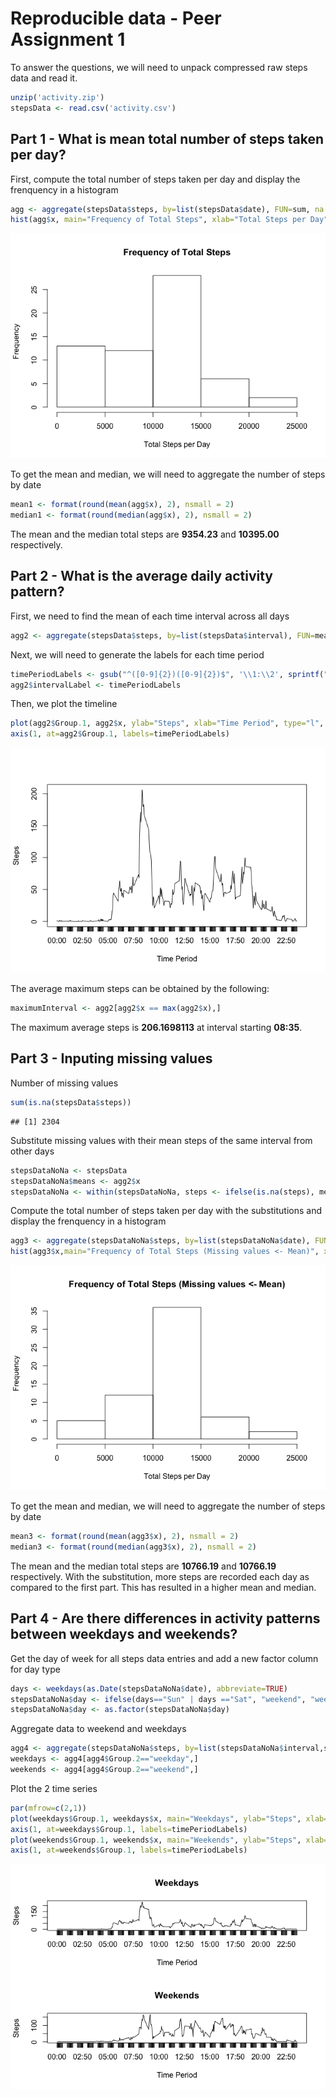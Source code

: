 Reproducible data - Peer Assignment 1
=====================================

To answer the questions, we will need to unpack compressed raw steps data and read it.

```r
unzip('activity.zip')
stepsData <- read.csv('activity.csv')
```

## Part 1 - What is mean total number of steps taken per day?
First, compute the total number of steps taken per day and display the frenquency in a histogram

```r
agg <- aggregate(stepsData$steps, by=list(stepsData$date), FUN=sum, na.rm=TRUE)
hist(agg$x, main="Frequency of Total Steps", xlab="Total Steps per Day")
```

![](PA1_template_files/figure-html/unnamed-chunk-2-1.png) 

To get the mean and median, we will need to aggregate the number of steps by date

```r
mean1 <- format(round(mean(agg$x), 2), nsmall = 2)
median1 <- format(round(median(agg$x), 2), nsmall = 2)
```

The mean and the median total steps are **9354.23** and **10395.00** respectively.

## Part 2 - What is the average daily activity pattern?
First, we need to find the mean of each time interval across all days

```r
agg2 <- aggregate(stepsData$steps, by=list(stepsData$interval), FUN=mean, na.rm=TRUE)
```

Next, we will need to generate the labels for each time period

```r
timePeriodLabels <- gsub("^([0-9]{2})([0-9]{2})$", '\\1:\\2', sprintf("%04d",stepsData[1:288,]$interval))
agg2$intervalLabel <- timePeriodLabels
```

Then, we plot the timeline

```r
plot(agg2$Group.1, agg2$x, ylab="Steps", xlab="Time Period", type="l", xaxt="n")
axis(1, at=agg2$Group.1, labels=timePeriodLabels)
```

![](PA1_template_files/figure-html/unnamed-chunk-6-1.png) 

The average maximum steps can be obtained by the following:

```r
maximumInterval <- agg2[agg2$x == max(agg2$x),]
```
The maximum average steps is **206.1698113** at interval starting **08:35**.

## Part 3 - Inputing missing values 
Number of missing values

```r
sum(is.na(stepsData$steps))
```

```
## [1] 2304
```

Substitute missing values with their mean steps of the same interval from other days

```r
stepsDataNoNa <- stepsData
stepsDataNoNa$means <- agg2$x
stepsDataNoNa <- within(stepsDataNoNa, steps <- ifelse(is.na(steps), means, steps))
```

Compute the total number of steps taken per day with the substitutions and display the frenquency in a histogram

```r
agg3 <- aggregate(stepsDataNoNa$steps, by=list(stepsDataNoNa$date), FUN=sum, na.rm=TRUE)
hist(agg3$x,main="Frequency of Total Steps (Missing values <- Mean)", xlab="Total Steps per Day")
```

![](PA1_template_files/figure-html/unnamed-chunk-10-1.png) 

To get the mean and median, we will need to aggregate the number of steps by date

```r
mean3 <- format(round(mean(agg3$x), 2), nsmall = 2)
median3 <- format(round(median(agg3$x), 2), nsmall = 2)
```

The mean and the median total steps are **10766.19** and **10766.19** respectively. With the substitution, more steps are recorded each day as compared to the first part. This has resulted in a higher mean and median.

## Part 4 - Are there differences in activity patterns between weekdays and weekends?
Get the day of week for all steps data entries and add a new factor column for day type

```r
days <- weekdays(as.Date(stepsDataNoNa$date), abbreviate=TRUE)
stepsDataNoNa$day <- ifelse(days=="Sun" | days =="Sat", "weekend", "weekday")
stepsDataNoNa$day <- as.factor(stepsDataNoNa$day)
```

Aggregate data to weekend and weekdays

```r
agg4 <- aggregate(stepsDataNoNa$steps, by=list(stepsDataNoNa$interval,stepsDataNoNa$day), FUN=mean, na.rm=TRUE)
weekdays <- agg4[agg4$Group.2=="weekday",]
weekends <- agg4[agg4$Group.2=="weekend",]
```

Plot the 2 time series

```r
par(mfrow=c(2,1)) 
plot(weekdays$Group.1, weekdays$x, main="Weekdays", ylab="Steps", xlab="Time Period", type="l", xaxt="n")
axis(1, at=weekdays$Group.1, labels=timePeriodLabels)
plot(weekends$Group.1, weekends$x, main="Weekends", ylab="Steps", xlab="Time Period", type="l", xaxt="n")
axis(1, at=weekends$Group.1, labels=timePeriodLabels)
```

![](PA1_template_files/figure-html/unnamed-chunk-14-1.png) 
